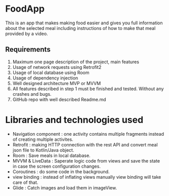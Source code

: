 # FoodApp
This is an app that makes making food easier and gives you full information about the selected meal including instructions of how to make that meal provided by a video.

## Requirements
1. Maximum one page description of the project, main features
2. Usage of network requests using Retrofit2
3. Usage of local database using Room
4. Usage of dependency injection
5. Well designed architecture MVP or MVVM
6. All features described in step 1 must be finished and tested. Without any
crashes and bugs.
7. GitHub repo with well described Readme.md


# Libraries and technologies used
- Navigation component : one activity contains multiple fragments instead of creating multiple activites.
- Retrofit : making HTTP connection with the rest API and convert meal json file to Kotlin/Java object.
- Room : Save meals in local database.
- MVVM & LiveData : Saperate logic code from views and save the state in case the screen configuration changes.
- Coroutines : do some code in the background.
- view binding : instead of inflating views manually view binding will take care of that.
- Glide : Catch images and load them in imageView.
